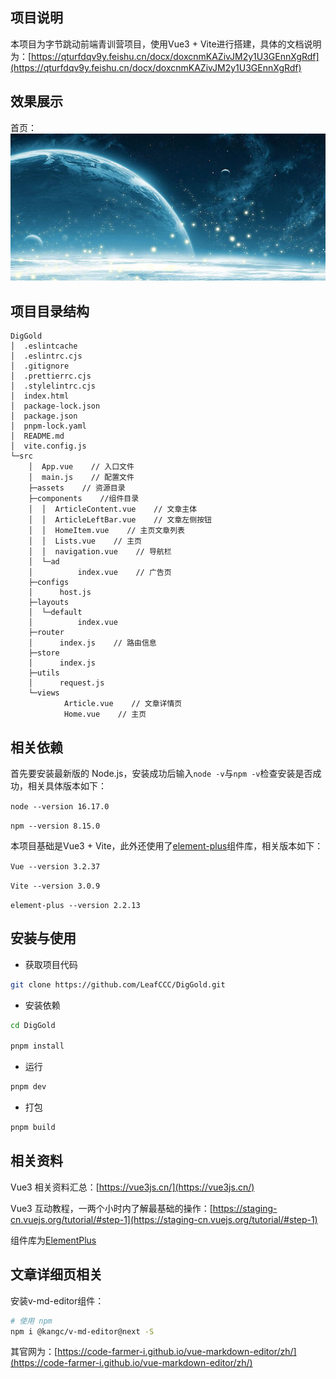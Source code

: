 

## 项目说明
本项目为字节跳动前端青训营项目，使用Vue3 + Vite进行搭建，具体的文档说明为：[https://qturfdqv9y.feishu.cn/docx/doxcnmKAZivJM2y1U3GEnnXgRdf](https://qturfdqv9y.feishu.cn/docx/doxcnmKAZivJM2y1U3GEnnXgRdf)

## 效果展示

首页：
![图片效果测试](https://github.com/LeafCCC/DigGold/blob/master/src/assets/img/1.jpeg)

## 项目目录结构

```
DigGold
│  .eslintcache
│  .eslintrc.cjs
│  .gitignore
│  .prettierrc.cjs
│  .stylelintrc.cjs
│  index.html
│  package-lock.json
│  package.json
│  pnpm-lock.yaml
│  README.md
│  vite.config.js
└─src
    │  App.vue    // 入口文件
    │  main.js    // 配置文件
    ├─assets    // 资源目录
    ├─components    //组件目录
    │  │  ArticleContent.vue    // 文章主体
    │  │  ArticleLeftBar.vue    // 文章左侧按钮
    │  │  HomeItem.vue    // 主页文章列表
    │  │  Lists.vue    // 主页
    │  │  navigation.vue    // 导航栏
    │  └─ad
    │          index.vue    // 广告页
    ├─configs
    │      host.js
    ├─layouts
    │  └─default
    │          index.vue
    ├─router
    │      index.js    // 路由信息
    ├─store
    │      index.js
    ├─utils
    │      request.js
    └─views
            Article.vue    // 文章详情页
            Home.vue    // 主页
```


## 相关依赖

首先要安装最新版的 Node.js，安装成功后输入`node -v`与`npm -v`检查安装是否成功，相关具体版本如下：

`node --version 16.17.0`

`npm --version 8.15.0`

本项目基础是Vue3 + Vite，此外还使用了[element-plus](https://element-plus.gitee.io/zh-CN/)组件库，相关版本如下：

`Vue --version 3.2.37`

`Vite --version 3.0.9`

`element-plus --version 2.2.13`


## 安装与使用

- 获取项目代码

```bash
git clone https://github.com/LeafCCC/DigGold.git
```

- 安装依赖

```bash
cd DigGold

pnpm install

```

- 运行

```bash
pnpm dev
```

- 打包

```bash
pnpm build
```



## 相关资料

Vue3 相关资料汇总：[https://vue3js.cn/](https://vue3js.cn/)

Vue3 互动教程，一两个小时内了解最基础的操作：[https://staging-cn.vuejs.org/tutorial/#step-1](https://staging-cn.vuejs.org/tutorial/#step-1)

组件库为[ElementPlus](https://element-plus.gitee.io/zh-CN/)




## 文章详细页相关

安装v-md-editor组件：
```bash
# 使用 npm
npm i @kangc/v-md-editor@next -S
```
其官网为：[https://code-farmer-i.github.io/vue-markdown-editor/zh/](https://code-farmer-i.github.io/vue-markdown-editor/zh/)
